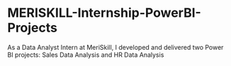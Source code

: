 # MERISKILL-Internship-PowerBI-Projects
As a Data Analyst Intern at MeriSkill, I developed and delivered two Power BI projects:  Sales Data Analysis and HR Data Analysis 
